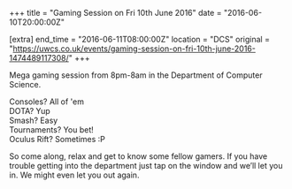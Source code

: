 +++
title = "Gaming Session on Fri 10th June 2016"
date = "2016-06-10T20:00:00Z"

[extra]
end_time = "2016-06-11T08:00:00Z"
location = "DCS"
original = "https://uwcs.co.uk/events/gaming-session-on-fri-10th-june-2016-1474489117308/"
+++

Mega gaming session from 8pm-8am in the Department of Computer Science.

Consoles? All of 'em  
DOTA? Yup  
Smash? Easy  
Tournaments? You bet\!  
Oculus Rift? Sometimes :P

So come along, relax and get to know some fellow gamers. If you have trouble getting into the department just tap on the window and we’ll let you in. We might even let you out again.

